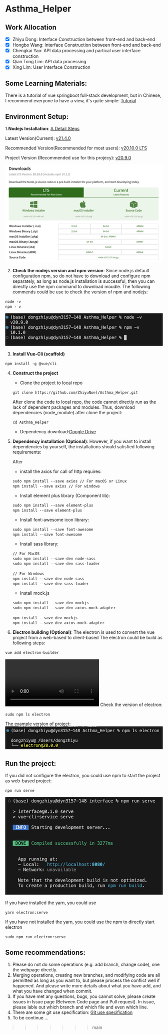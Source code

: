 # Asthma_Helper

## Work Allocation
- [X] Zhiyu Dong: Interface Construction between front-end and back-end
- [X] Hongbo Wang: Interface Construction between front-end and back-end
- [X] Chengkai Yao: API data processing and partical user interface construction
- [X] Qian Tong Lim: API data processing
- [X] Xing Lim: User Interface Construction

## Some Learning Materials:
There is a tutorial of vue springboot full-stack development, but in Chinese, I recommend everyone to have a view, it's quite simple:
[Tutorial](https://www.cnblogs.com/GoodHelper/p/8430422.html)

## Environment Setup:

1.**Nodejs Installation**: [A Detail Steps](https://blog.csdn.net/ZHANGYANG_1109/article/details/121229581)

Latest Version(Current): [v21.4.0](https://nodejs.org/en)

Recommended Version(Recommended for most users): [v20.10.0 LTS](https://nodejs.org/en/download)

Project Version (Recommended use for this projecy): [v20.9.0](https://nodejs.org/en/blog/release/v20.9.0)

![Example page](images_MD/download_page.png)

2. **Check the nodejs version and npm version**:
Since node.js default configuration npm, so do not have to download and configure npm separately, as long as node.js installation is successful, then you can directly use the npm command to download moudle.
The following commends could be use to check the version of npm and nodejs:
```
node -v
npm - v
```
![version check result](images_MD/version_check.png)

3. **Install Vue-Cli (scaffold)**
```
npm install -g @vue/cli
```

4. **Construct the project**
    - Clone the project to local repo
    ```
    git clone https://github.com/ZhiyuNoel/Asthma_Helper.git
    ```
    After clone the code to local repo, the code cannot directly run as the lack of dependent packages and modules. Thus, download dependencies (node_module) after clone the project:
    ```
    cd Asthma_Helper
    ```
    - Dependency download:[Google Drive](https://drive.google.com/drive/folders/1TW9JJ3D9O6ctM_kChVQl8tpSerUVHDTB?usp=share_link)

5. **Dependency installation (Optional)**: 
    However, if you want to install dependencies by yourself, the installations should satisfied following requirements:

    After 
    - install the axios for call of http requires:
    ```
    sudo npm install --save axios // For macOS or Linux
    npm install --save axios // For windows
    ```

    - Install element plus library (Component lib):
    ```
    sudo npm install --save element-plus
    npm install --save element-plus
    ```

    - Install font-awesome icon library:
    ```
    sudo npm install --save font-awesome
    npm install --save font-awesome
    ```

    - Install sass library:
    ```
    // For MacOS
    sudo npm install --save-dev node-sass
    sudo npm install --save-dev sass-loader

    // For Windows
    npm install --save-dev node-sass
    npm install --save-dev sass-loader
    ```

    - Install mock.js
    ```
    sudo npm install --save-dev mockjs
    sudo npm install --save-dev axios-mock-adapter

    npm install --save-dev mockjs
    npm install --save-dev axios-mock-adapter
    ```

6. **Electron building (Optional)**:
The electron is used to convert the vue project from a web-based to client-based
The electron could be build as following steps:
```
vue add electron-builder
```
![The example_video](images_MD/example_video.mp4)
Check the version of electron:
```
sudo npm ls electron
```

The example version of project:
![](images_MD/electron_version.png)

## Run the project:
If you did not configure the electron, you could use npm to start the project as web-based project:
```
npm run serve
```
![Running result](images_MD/npm_run.png)

If you have installed the yarn, you could use 
```
yarn electron:serve
```

If you have not installed the yarn, you could use the npm to directly start electron
```
sudo npm run electron:serve
```

## Some recommendations:
1. Please do not do some operations (e.g. add branch, change code), one the webpage directly.
2. Merging operations, creating new branches, and modifying code are all permitted as long as you want to, but please process the conflict well if happened. And please write more details about what you have add, and what you have changed when commit.
3. If you have met any questions, bugs, you cannot solve, please create issues in Issue page (Between Code page and Pull request). In issue, please lable out which branch and which file and even which line.
4. There are some git use specification: [Git use specification](Gituse.md)
4. To be continue ...

>>>>>>> main
